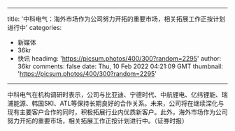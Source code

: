 
---
title: '中科电气：海外市场作为公司努力开拓的重要市场，相关拓展工作正按计划进行中'
categories: 
 - 新媒体
 - 36kr
 - 快讯
headimg: 'https://picsum.photos/400/300?random=2295'
author: 36kr
comments: false
date: Thu, 10 Feb 2022 04:21:09 GMT
thumbnail: 'https://picsum.photos/400/300?random=2295'
---

<div>   
中科电气在机构调研时表示，公司与比亚迪、宁德时代、中航锂电、亿纬锂能、瑞浦能源、韩国SKI、ATL等保持长期良好的合作关系。未来，公司将在继续深化与现有主要客户合作的同时，积极拓展行业内优质新客户。此外，海外市场作为公司努力开拓的重要市场，相关拓展工作正按计划进行中。（证券时报）  
</div>
            